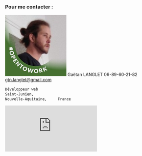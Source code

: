 ### Pour me contacter :

![Alt Text](https://github.com/GaetanLgt/CV/blob/main/photo.png)     	Gaëtan LANGLET
	06-89-60-21-82
	gtn.langlet@gmail.com
    
	Développeur web
   	Saint-Junien,
	Nouvelle-Aquitaine, 	France
![Alt Text](https://github.com/GaetanLgt/CV/blob/main/cv_Gaetan_LANGLET_Developpeur-full-stack.pdf)
